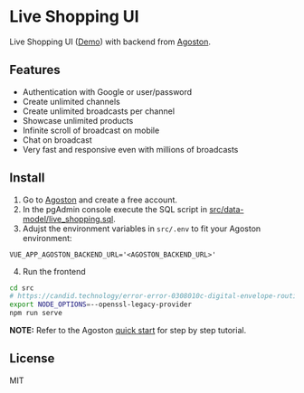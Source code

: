 # Live Shopping UI

Live Shopping UI ([Demo](https://live-shopping-ui.agoston.io/))
with backend from [Agoston](https://agoston.io/).

## Features

- Authentication with Google or user/password
- Create unlimited channels
- Create unlimited broadcasts per channel
- Showcase unlimited products
- Infinite scroll of broadcast on mobile
- Chat on broadcast
- Very fast and responsive even with millions of broadcasts

## Install

1. Go to [Agoston](https://agoston.io) and create a free account.
2. In the pgAdmin console execute the SQL script in [src/data-model/live_shopping.sql](src/data-model/live_shopping.sql).
3. Adujst the environment variables in `src/.env` to fit your Agoston environment:

```env
VUE_APP_AGOSTON_BACKEND_URL='<AGOSTON_BACKEND_URL>'
```

4. Run the frontend

```sh
cd src
# https://candid.technology/error-error-0308010c-digital-envelope-routines-unsupported/
export NODE_OPTIONS=--openssl-legacy-provider
npm run serve
```

**NOTE:** Refer to the Agoston [quick start](https://docs.agoston.io/quickstart) for step by step tutorial.

## License

MIT
